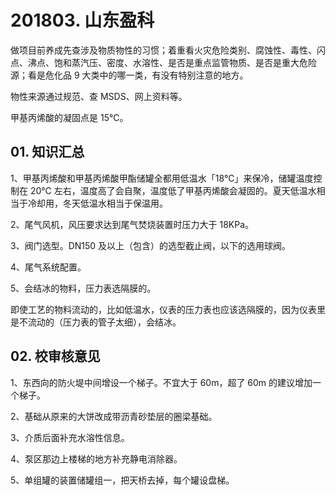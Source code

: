 # 201803. 山东盈科

做项目前养成先查涉及物质物性的习惯；着重看火灾危险类别、腐蚀性、毒性、闪点、沸点、饱和蒸汽压、密度、水溶性、是否是重点监管物质、是否是重大危险源；看是危化品 9 大类中的哪一类，有没有特别注意的地方。

物性来源通过规范、查 MSDS、网上资料等。

甲基丙烯酸的凝固点是 15℃。

## 01. 知识汇总

1、甲基丙烯酸和甲基丙烯酸甲酯储罐全都用低温水「18℃」来保冷，储罐温度控制在 20℃ 左右，温度高了会自聚，温度低了甲基丙烯酸会凝固的。夏天低温水相当于冷却用，冬天低温水相当于保温用。

2、尾气风机，风压要求达到尾气焚烧装置时压力大于 18KPa。

3、阀门选型。DN150 及以上（包含）的选型截止阀，以下的选用球阀。

4、尾气系统配置。

5、会结冰的物料，压力表选隔膜的。

即使工艺的物料流动的，比如低温水，仪表的压力表也应该选隔膜的，因为仪表里是不流动的（压力表的管子太细），会结冰。

## 02. 校审核意见

1、东西向的防火堤中间增设一个梯子。不宜大于 60m，超了 60m 的建议增加一个梯子。

2、基础从原来的大饼改成带沥青砂垫层的圈梁基础。

3、介质后面补充水溶性信息。

4、泵区那边上楼梯的地方补充静电消除器。

5、单组罐的装置储罐组一，把天桥去掉，每个罐设盘梯。

